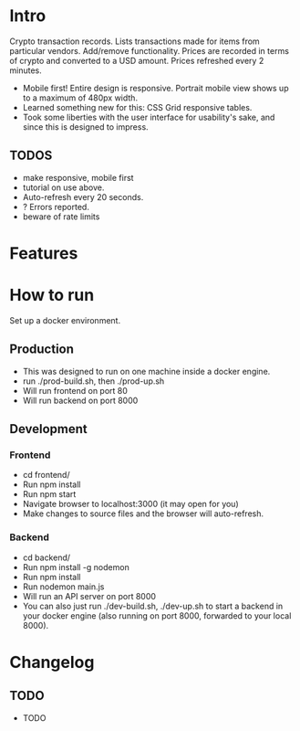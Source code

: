 # Intro

Crypto transaction records. Lists transactions made for items from particular vendors. Add/remove functionality.
Prices are recorded in terms of crypto and converted to a USD amount. Prices refreshed every 2 minutes.

* Mobile first! Entire design is responsive. Portrait mobile view shows up to a maximum of 480px width.
* Learned something new for this: CSS Grid responsive tables.
* Took some liberties with the user interface for usability's sake, and since this is designed to impress.

## TODOS
* make responsive, mobile first
* tutorial on use above.
* Auto-refresh every 20 seconds.
* ? Errors reported.
* beware of rate limits

# Features


# How to run

Set up a docker environment.

## Production

* This was designed to run on one machine inside a docker engine.
* run ./prod-build.sh, then ./prod-up.sh
* Will run frontend on port 80
* Will run backend on port 8000

## Development

### Frontend
* cd frontend/
* Run npm install
* Run npm start
* Navigate browser to localhost:3000 (it may open for you)
* Make changes to source files and the browser will auto-refresh.

### Backend
* cd backend/
* Run npm install -g nodemon
* Run npm install
* Run nodemon main.js
* Will run an API server on port 8000
* You can also just run ./dev-build.sh, ./dev-up.sh to start a backend in your docker engine (also running on port 8000, forwarded to your local 8000).

# Changelog

## TODO

* TODO